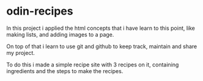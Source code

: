 # odin-recipes

In this project i applied the html concepts that i have learn to this point, like making lists, and adding images to a page.

On top of that i learn to use git and github to keep track, maintain and share my project.

To do this i made a simple recipe site with 3 recipes on it, containing ingredients and the steps to make the recipes.
